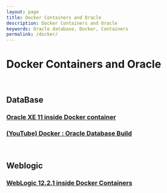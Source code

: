 ```yaml
---
layout: page
title: Docker Containers and Oracle
description: Docker Containers and Oracle
keywords: Oracle database, Docker, Containers
permalink: /docker/
---
```


# Docker Containers and Oracle

<br/>

## DataBase

### [Oracle XE 11 inside Docker container](/docker/xe/)

### [(YouTube) Docker : Oracle Database Build](https://www.youtube.com/watch?v=tvckEItrLa8)

<br/>

## Weblogic

### [WebLogic 12.2.1 inside Docker Containers](/docker/weblogic/)
